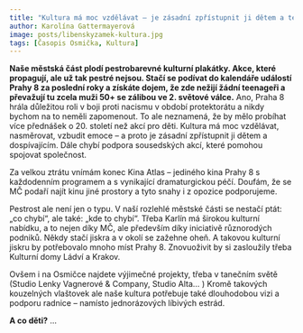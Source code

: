 ```yaml
---
title: "Kultura má moc vzdělávat – je zásadní zpřístupnit ji dětem a teenagerům"
author: Karolína Gattermayerová
image: posts/libenskyzamek-kultura.jpg
tags: [Časopis Osmička, Kultura]
---
```


**Naše městská část plodí pestrobarevné kulturní plakátky. Akce, které propagují, ale už tak pestré nejsou. Stačí se podívat do kalendáře událostí Prahy 8 za poslední roky a získáte dojem, že zde nežijí žádní teenageři a převažují tu zcela muži 50+ se zálibou ve 2. světové válce.** Ano, Praha 8 hrála důležitou roli v boji proti nacismu v období protektorátu a nikdy bychom na to neměli zapomenout. To ale neznamená, že by mělo probíhat více přednášek o 20. století než akcí pro děti. Kultura má moc vzdělávat, nasměrovat, vzbudit emoce – a proto je zásadní zpřístupnit ji dětem a dospívajícím. Dále chybí podpora sousedských akcí, které pomohou spojovat společnost. 

Za velkou ztrátu vnímám konec Kina Atlas – jediného kina Prahy 8 s každodenním programem a s vynikající dramaturgickou péčí. Doufám, že se MČ podaří najít kinu jiné prostory a tyto snahy i z opozice podporujeme.

Pestrost ale není jen o typu. V naší rozlehlé městské části se nestačí ptát: „co chybí“, ale také: „kde to chybí“. Třeba Karlín má širokou kulturní nabídku, a to nejen díky MČ, ale především díky iniciativě různorodých podniků. Někdy stačí jiskra a v okolí se zažehne oheň. A takovou kulturní jiskru by potřebovalo mnoho míst Prahy 8. Znovuoživit by si zasloužily třeba Kulturní domy Ládví a Krakov.

Ovšem i na Osmičce najdete výjimečné projekty, třeba v tanečním světě (Studio Lenky Vagnerové & Company, Studio Alta… ) Kromě takových kouzelných vlaštovek ale naše kultura potřebuje také dlouhodobou vizi a podporu radnice – namísto jednorázových líbivých estrád.

**A co děti?** ...
